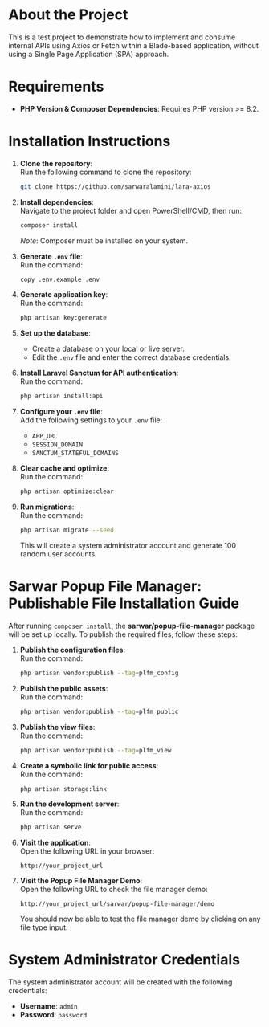 
# About the Project

This is a test project to demonstrate how to implement and consume internal APIs using Axios or Fetch within a Blade-based application, without using a Single Page Application (SPA) approach.

# Requirements

- **PHP Version & Composer Dependencies**: Requires PHP version >= 8.2.

# Installation Instructions

1. **Clone the repository**:  
   Run the following command to clone the repository:  
   ```bash
   git clone https://github.com/sarwaralamini/lara-axios
   ```

2. **Install dependencies**:  
   Navigate to the project folder and open PowerShell/CMD, then run:  
   ```bash
   composer install
   ```
   *Note*: Composer must be installed on your system.

3. **Generate `.env` file**:  
   Run the command:  
   ```bash
   copy .env.example .env
   ```

4. **Generate application key**:  
   Run the command:  
   ```bash
   php artisan key:generate
   ```

5. **Set up the database**:  
   - Create a database on your local or live server.
   - Edit the `.env` file and enter the correct database credentials.

6. **Install Laravel Sanctum for API authentication**:  
   Run the command:  
   ```bash
   php artisan install:api
   ```

7. **Configure your `.env` file**:  
   Add the following settings to your `.env` file:  
   - `APP_URL`
   - `SESSION_DOMAIN`
   - `SANCTUM_STATEFUL_DOMAINS`

8. **Clear cache and optimize**:  
   Run the command:  
   ```bash
   php artisan optimize:clear
   ```

9. **Run migrations**:  
   Run the command:  
   ```bash
   php artisan migrate --seed
   ```
   This will create a system administrator account and generate 100 random user accounts.

# Sarwar Popup File Manager: Publishable File Installation Guide

After running `composer install`, the **sarwar/popup-file-manager** package will be set up locally. To publish the required files, follow these steps:

1. **Publish the configuration files**:  
   Run the command:  
   ```bash
   php artisan vendor:publish --tag=plfm_config
   ```

2. **Publish the public assets**:  
   Run the command:  
   ```bash
   php artisan vendor:publish --tag=plfm_public
   ```

3. **Publish the view files**:  
   Run the command:  
   ```bash
   php artisan vendor:publish --tag=plfm_view
   ```

4. **Create a symbolic link for public access**:  
   Run the command:  
   ```bash
   php artisan storage:link
   ```

5. **Run the development server**:  
   Run the command:  
   ```bash
   php artisan serve
   ```

6. **Visit the application**:  
   Open the following URL in your browser:  
   ```text
   http://your_project_url
   ```

7. **Visit the Popup File Manager Demo**:  
   Open the following URL to check the file manager demo:  
   ```text
   http://your_project_url/sarwar/popup-file-manager/demo
   ```

   You should now be able to test the file manager demo by clicking on any file type input.

# System Administrator Credentials

The system administrator account will be created with the following credentials:

- **Username**: `admin`
- **Password**: `password`
